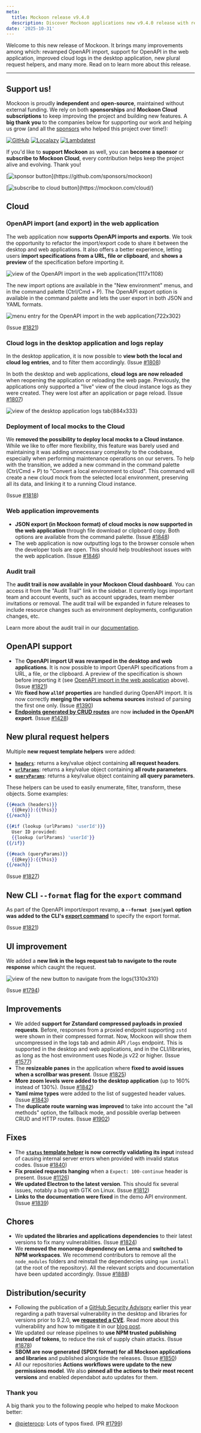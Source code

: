 ```yaml
---
meta:
  title: Mockoon release v9.4.0
  description: Discover Mockoon applications new v9.4.0 release with revamped OpenAPI import, improved cloud logs, new plural request helpers, and more.
date: '2025-10-31'
---
```


Welcome to this new release of Mockoon. It brings many improvements among which: revamped OpenAPI import, support for OpenAPI in the web application, improved cloud logs in the desktop application, new plural request helpers, and many more.
Read on to learn more about this release.

---

## Support us!

Mockoon is proudly **independent** and **open-source**, maintained without external funding. We rely on both **sponsorships** and **Mockoon Cloud subscriptions** to keep improving the project and building new features. A **big thank you** to the companies below for supporting our work and helping us grow (and all the [sponsors](https://github.com/mockoon/mockoon/blob/main/backers.md) who helped this project over time!):

[![GitHub](https://mockoon.com/images/sponsors/github.png)](https://github.blog/news-insights/company-news/github-accelerator-our-first-cohort-and-whats-next/)
[![Localazy](https://mockoon.com/images/sponsors/localazy.png)](https://localazy.com/register?ref=a9CiDC61gOac-azO)
[![Lambdatest](https://mockoon.com/images/sponsors/lambdatest.png)](https://www.lambdatest.com/)

If you'd like to **support Mockoon** as well, you can **become a sponsor** or **subscribe to Mockoon Cloud**, every contribution helps keep the project alive and evolving. Thank you!

[![sponsor button](https://mockoon.com/images/sponsor-btn-250.png?)](https://github.com/sponsors/mockoon)

[![subscribe to cloud button](https://mockoon.com/images/cloud-btn-250.png?)](https://mockoon.com/cloud/)

## Cloud

### OpenAPI import (and export) in the web application

The web application now **supports OpenAPI imports and exports**. We took the opportunity to refactor the import/export code to share it between the desktop and web applications. It also offers a better experience, letting users **import specifications from a URL, file or clipboard**, and **shows a preview** of the specification before importing it.

![view of the OpenAPI import in the web application{1117x1108}](/images/releases/9.4.0/web-openapi-import.png)

The new import options are available in the "New environment" menus, and in the command palette (Ctrl/Cmd + P). The OpenAPI export option is available in the command palette and lets the user export in both JSON and YAML formats.

![menu entry for the OpenAPI import in the web application{722x302}](/images/releases/9.4.0/web-openapi-import-menu.png)

(Issue [#1821](https://github.com/mockoon/mockoon/issues/1821))

### Cloud logs in the desktop application and logs replay

In the desktop application, it is now possible to **view both the local and cloud log entries**, and to filter them accordingly. (Issue [#1808](https://github.com/mockoon/mockoon/issues/1808))

In both the desktop and web applications, **cloud logs are now reloaded** when reopening the application or reloading the web page. Previously, the applications only supported a "live" view of the cloud instance logs as they were created. They were lost after an application or page reload. (Issue [#1807](https://github.com/mockoon/mockoon/issues/1807))

![view of the desktop application logs tab{884x333}](/images/releases/9.4.0/desktop-logs-tab-cloud-origin.png)

### Deployment of local mocks to the Cloud

We **removed the possibility to deploy local mocks to a Cloud instance**. While we like to offer more flexibility, this feature was barely used and maintaining it was adding unnecessary complexity to the codebase, especially when performing maintenance operations on our servers.
To help with the transition, we added a new command in the command palette (Ctrl/Cmd + P) to "Convert a local environment to cloud". This command will create a new cloud mock from the selected local environment, preserving all its data, and linking it to a running Cloud instance.

(Issue [#1818](https://github.com/mockoon/mockoon/issues/1818))

### Web application improvements

- **JSON export (in Mockoon format) of cloud mocks is now supported in the web application** through file download or clipboard copy. Both options are available from the command palette. (Issue [#1848](https://github.com/mockoon/mockoon/issues/1848))
- The web application is now outputting logs to the browser console when the developer tools are open. This should help troubleshoot issues with the web application. (Issue [#1846](https://github.com/mockoon/mockoon/issues/1846))

### Audit trail

The **audit trail is now available in your Mockoon Cloud dashboard**. You can access it from the "Audit Trail" link in the sidebar. It currently logs important team and account events, such as account upgrades, team member invitations or removal. The audit trail will be expanded in future releases to include resource changes such as environment deployments, configuration changes, etc.

Learn more about the audit trail in our [documentation](https://mockoon.com/cloud/docs/audit-trail/).

## OpenAPI support

- The **OpenAPI import UI was revamped in the desktop and web applications**. It is now possible to import OpenAPI specifications from a URL, a file, or the clipboard. A preview of the specification is shown before importing it (see [OpenAPI import in the web application](#openapi-import-in-the-web-application) above). (Issue [#1821](https://github.com/mockoon/mockoon/issues/1821))
- We **fixed how `allOf` properties** are handled during OpenAPI import. It is now correctly **merging the various schema sources** instead of parsing the first one only. (Issue [#1390](https://github.com/mockoon/mockoon/issues/1390))
- [**Endpoints generated by CRUD routes**](https://mockoon.com/docs/latest/api-endpoints/crud-routes/#list-of-routes-and-operations) are now **included in the OpenAPI export**. (Issue [#1428](https://github.com/mockoon/mockoon/issues/1428))

## New plural request helpers

Multiple **new request template helpers** were added:

- [**`headers`**](https://mockoon.com/docs/latest/templating/mockoon-request-helpers/#headers): returns a key/value object containing **all request headers**.
- [**`urlParams`**](https://mockoon.com/docs/latest/templating/mockoon-request-helpers/#urlparams): returns a key/value object containing **all route parameters**.
- [**`queryParams`**](https://mockoon.com/docs/latest/templating/mockoon-request-helpers/#queryparams): returns a key/value object containing **all query parameters**.

These helpers can be used to easily enumerate, filter, transform, these objects. Some examples:

```handlebars
{{#each (headers)}}
  {{@key}}:{{this}}
{{/each}}

{{#if (lookup (urlParams) 'userId')}}
  User ID provided:
  {{lookup (urlParams) 'userId'}}
{{/if}}

{{#each (queryParams)}}
  {{@key}}:{{this}}
{{/each}}
```

(Issue [#1827](https://github.com/mockoon/mockoon/issues/1827))

## New CLI `--format` flag for the `export` command

As part of the OpenAPI import/export revamp, **a `--format json|yaml` option was added to the CLI's [export command](https://github.com/mockoon/mockoon/blob/main/packages/cli/README.md#export-command)** to specify the export format.

(Issue [#1821](https://github.com/mockoon/mockoon/issues/1821))

## UI improvement

We added a **new link in the logs request tab to navigate to the route response** which caught the request.

![view of the new button to navigate from the logs{1310x310}](/images/releases/9.4.0/navigate-to-route-from-logs.png)

(Issue [#1794](https://github.com/mockoon/mockoon/issues/1794))

## Improvements

- We added **support for Zstandard compressed payloads in proxied requests**. Before, responses from a proxied endpoint supporting `zstd` were shown in their compressed format. Now, Mockoon will show them uncompressed in the logs tab and admin API `/logs` endpoint. This is supported in the desktop and web applications, and in the CLI/libraries, as long as the host environment uses Node.js v22 or higher. (Issue [#1577](https://github.com/mockoon/mockoon/issues/1577))
- The **resizeable panes** in the application where **fixed to avoid issues when a scrollbar was present**. (Issue [#1825](https://github.com/mockoon/mockoon/issues/1825))
- **More zoom levels were added to the desktop application** (up to 160% instead of 130%). (Issue [#1842](https://github.com/mockoon/mockoon/issues/1842))
- **Yaml mime types** were added to the list of suggested header values. (Issue [#1843](https://github.com/mockoon/mockoon/issues/1843))
- The **duplicate route warning was improved** to take into account the "all methods" option, the fallback mode, and possible overlap between CRUD and HTTP routes. (Issue [#1902](https://github.com/mockoon/mockoon/issues/1902))

## Fixes

- The **[`status` template helper](https://mockoon.com/docs/latest/templating/mockoon-response-helpers/#status) is now correctly validating its input** instead of causing internal server errors when provided with invalid status codes. (Issue [#1840](https://github.com/mockoon/mockoon/issues/1840))
- **Fix proxied requests hanging** when a `Expect: 100-continue` header is present. (Issue [#1126](https://github.com/mockoon/mockoon/issues/1126))
- **We updated Electron to the latest version**. This should fix several issues, notably a bug with GTK on Linux. (Issue [#1812](https://github.com/mockoon/mockoon/issues/1812))
- **Links to the documentation were fixed** in the demo API environment. (Issue [#1839](https://github.com/mockoon/mockoon/issues/1839))

## Chores

- We **updated the libraries and applications dependencies** to their latest versions to fix many vulnerabilities. (Issue [#1824](https://github.com/mockoon/mockoon/issues/1824))
- We **removed the monorepo dependency on Lerna** and **switched to NPM workspaces**. We recommend contributors to remove all the `node_modules` folders and reinstall the dependencies using `npm install` (at the root of the repository). All the relevant scripts and documentation have been updated accordingly. (Issue [#1888](https://github.com/mockoon/mockoon/issues/1888))

## Distribution/security

- Following the publication of a [GitHub Security Advisory](https://github.com/mockoon/mockoon/security/advisories/GHSA-w7f9-wqc4-3wxr) earlier this year regarding a path traversal vulnerability in the desktop and libraries for versions prior to 9.2.0, **we [requested a CVE](https://www.cve.org/CVERecord?id=CVE-2025-59049)**. Read more about this vulnerability and how to mitigate it in our [blog post](https://mockoon.com/blog/security-update-vulnerability-patched-v9-2-0/).
- We updated our release pipelines to **use NPM trusted publishing instead of tokens**, to reduce the risk of supply chain attacks. (Issue [#1878](https://github.com/mockoon/mockoon/issues/1878))
- **SBOM are now generated (SPDX format) for all Mockoon applications and libraries** and published alongside the releases. (Issue [#1850](https://github.com/mockoon/mockoon/issues/1850))
- All our repositories **Actions workflows were update to the new permissions model**. We also **pinned all the actions to their most recent versions** and enabled dependabot auto updates for them.

### Thank you

A big thank you to the following people who helped to make Mockoon better:

- [@pieterocp](https://github.com/pieterocp): Lots of typos fixed. (PR [#1799](https://github.com/mockoon/mockoon/pull/1799))
